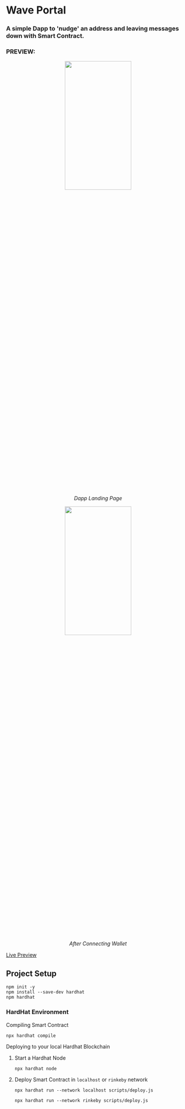 # Wave Portal
### A simple Dapp to 'nudge' an address and leaving messages down with Smart Contract.

### PREVIEW:

<p align="center">
<img src="https://user-images.githubusercontent.com/62827213/175799624-377c09e4-ad08-4549-b0ac-02d9e168cd88.PNG" width=60% height=30%>
</p>
<p align="center">
    <em>Dapp Landing Page</em>
</p>

<p align="center">
<img src="https://user-images.githubusercontent.com/62827213/175799758-1449d1c8-272b-46fd-887a-a8d53cbbc89d.PNG" width=60% height=30%>
</p>
<p align="center">
    <em>After Connecting Wallet</em>
</p>

[Live Preview](https://drop-me-msg.janus9.repl.co) 

## Project Setup
```
npm init -y
npm install --save-dev hardhat
npm hardhat
```
### HardHat Environment
Compiling Smart Contract
```
npx hardhat compile
```
Deploying to your local Hardhat Blockchain
1. Start a Hardhat Node
   ```
   npx hardhat node
   ```
2. Deploy Smart Contract in `localhost` or `rinkeby` network
    ```
    npx hardhat run --network localhost scripts/deploy.js
    ```
    ```
    npx hardhat run --network rinkeby scripts/deploy.js
    ```
